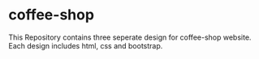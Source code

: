 # coffee-shop

This Repository contains three seperate design for coffee-shop website. Each design includes html, css and bootstrap.


